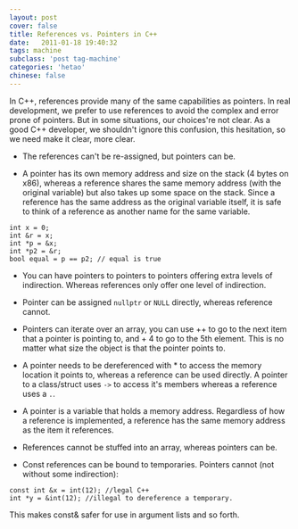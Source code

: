 ```yaml
---
layout: post
cover: false
title: References vs. Pointers in C++
date:   2011-01-18 19:40:32
tags: machine
subclass: 'post tag-machine'
categories: 'hetao'
chinese: false
---
```


In C++, references provide many of the same capabilities as pointers. In real development, we prefer to use references to avoid the complex and error prone of pointers. But in some situations, our choices're not clear. As a good C++ developer, we shouldn't ignore this confusion, this hesitation, so we need make it clear, more clear.

* The references can't be re-assigned, but pointers can be.

* A pointer has its own memory address and size on the stack (4 bytes on x86), whereas a reference shares the same memory address (with the original variable) but also takes up some space on the stack. Since a reference has the same address as the original variable itself, it is safe to think of a reference as another name for the same variable. 
```
int x = 0;
int &r = x;
int *p = &x;
int *p2 = &r;
bool equal = p == p2; // equal is true
```
* You can have pointers to pointers to pointers offering extra levels of indirection. Whereas references only offer one level of indirection.

* Pointer can be assigned `nullptr` or `NULL` directly, whereas reference cannot.

* Pointers can iterate over an array, you can use ++ to go to the next item that a pointer is pointing to, and + 4 to go to the 5th element. This is no matter what size the object is that the pointer points to.

* A pointer needs to be dereferenced with * to access the memory location it points to, whereas a reference can be used directly. A pointer to a class/struct uses `->` to access it's members whereas a reference uses a `.`.

* A pointer is a variable that holds a memory address. Regardless of how a reference is implemented, a reference has the same memory address as the item it references.

* References cannot be stuffed into an array, whereas pointers can be.

* Const references can be bound to temporaries. Pointers cannot (not without some indirection):
```
const int &x = int(12); //legal C++
int *y = &int(12); //illegal to dereference a temporary.
```
This makes const& safer for use in argument lists and so forth.
